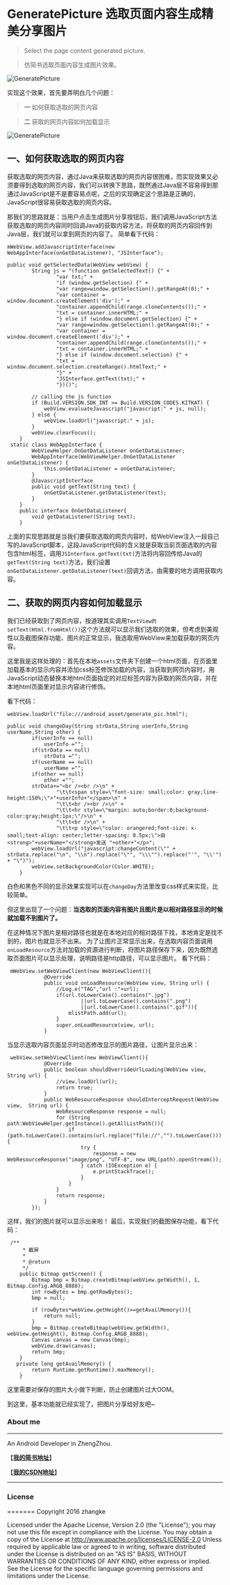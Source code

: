 # GeneratePicture 选取页面内容生成精美分享图片
>Select the page content generated picture.

>仿简书选取页面内容生成图片效果。


![GeneratePicture](gif/home.png)

实现这个效果，首先要弄明白几个问题：
> **一** 如何获取选取的网页内容

> **二** 获取的网页内容如何加载显示

![GeneratePicture](gif/home.gif)


## 一、如何获取选取的网页内容

获取选取的网页内容，通过Java来获取选取的网页内容很困难，而实现效果又必须要得到选取的网页内容，我们可以转换下思路，既然通过Java层不容易得到那通过JavaScript是不是要容易点呢，之后的实现确定这个思路是正确的，JavaScript很容易获取选取的网页内容。

那我们的思路就是：当用户点击生成图片分享按钮后，我们调用JavaScript方法获取选取的网页内容同时回调Java的获取内容方法，将获取的网页内容回传到Java层，我们就可以拿到网页的内容了。
简单看下代码：
```
mWebView.addJavascriptInterface(new WebAppInterface(onGetDataListener), "JSInterface");

public void getSelectedData(WebView webView) {
        String js = "(function getSelectedText() {" +
                "var txt;" +
                "if (window.getSelection) {" +
                "var range=window.getSelection().getRangeAt(0);" +
                "var container = window.document.createElement('div');" +
                "container.appendChild(range.cloneContents());" +
                "txt = container.innerHTML;" +
                "} else if (window.document.getSelection) {" +
                "var range=window.getSelection().getRangeAt(0);" +
                "var container = window.document.createElement('div');" +
                "container.appendChild(range.cloneContents());" +
                "txt = container.innerHTML;" +
                "} else if (window.document.selection) {" +
                "txt = window.document.selection.createRange().htmlText;" +
                "}" +
                "JSInterface.getText(txt);" +
                "})()";

        // calling the js function
        if (Build.VERSION.SDK_INT >= Build.VERSION_CODES.KITKAT) {
            webView.evaluateJavascript("javascript:" + js, null);
        } else {
            webView.loadUrl("javascript:" + js);
        }
        webView.clearFocus();
    }
 static class WebAppInterface {
        WebViewHelper.OnGetDataListener onGetDataListener;
        WebAppInterface(WebViewHelper.OnGetDataListener onGetDataListener) {
            this.onGetDataListener = onGetDataListener;
        }
        @JavascriptInterface
        public void getText(String text) {
            onGetDataListener.getDataListener(text);
        }
    }
    public interface OnGetDataListener{
        void getDataListener(String text);
    }
```
上面的实现思路就是当我们要获取选取的网页内容时，给WebView注入一段自己写的JavaScript脚本，这段JavaScript代码的含义就是获取当前页面选取的内容包含html标签，调用`JSInterface.getText(txt)`方法将内容回传给Java的`getText(String text)`方法，我们设置`onGetDataListener.getDataListener(text)`回调方法，由需要的地方调用获取内容。

## 二、获取的网页内容如何加载显示

我们已经获取到了网页内容，按道理其实调用`TextView的setText(Html.fromHtml())`这个方法就可以显示我们选取的效果，但考虑到美观性以及截图保存功能、图片的正常显示，我选取用WebView来加载获取的网页内容。

 这里我是这样处理的：首先在本地`assets`文件夹下创建一个html页面，在页面里加载基本的显示内容并添加css标签修饰加载的内容，当获取到网页内容时，用JavaScript动态替换本地html页面指定的对应标签内容为获取的网页内容，并在本地html页面里对显示内容进行修饰。

看下代码：
```
webView.loadUrl("file:///android_asset/generate_pic.html");

public void changeDay(String strData,String userInfo,String userName,String other) {
        if(userInfo == null)
            userInfo ="";
        if(strData == null)
            strData ="";
        if(userName == null)
            userName ="";
        if(other == null)
            other ="";
        strData+="<br /><br />\n" +
                "\t\t<span style=\"font-size: small;color: gray;line-height:150%;\">"+userInfo+"</span>\n" +
                "\t\t<br /><br />\n" +
                "\t\t<hr style=\"margin: auto;border:0;background-color:gray;height:1px;\"/>\n" +
                "\t\t<br />\n" +
                "\t\t<p style=\"color: orangered;font-size: x-small;text-align: center;letter-spacing: 0.5px;\">由<strong>"+userName+"</strong>发送 "+other+"</p>";
        webView.loadUrl("javascript:changeContent(\"" + strData.replace("\n", "\\n").replace("\"", "\\\"").replace("'", "\\'") + "\")");
        webView.setBackgroundColor(Color.WHITE);
    }
```
白色和黑色不同的显示效果实现可以在`changeDay`方法里改变css样式来实现，比较简单。

但这里出现了一个问题：**当选取的页面内容有图片且图片是以相对路径显示的时候就加载不到图片了。**

在这种情况下图片是相对路径也就是在本地对应的相对路径下找，本地肯定是找不到的，图片也就显示不出来。
为了让图片正常显示出来，在选取内容页面调用`onLoadResource`方法对加载的资源进行判断，将图片路径保存下来，因为既然选取页面图片可以显示处理，说明路径是http路径，可以显示图片。
看下代码：
```
 mWebView.setWebViewClient(new WebViewClient(){
            @Override
            public void onLoadResource(WebView view, String url) {
                //Log.e("TAG","url :"+url);
                if(url.toLowerCase().contains(".jpg")
                        ||url.toLowerCase().contains(".png")
                        ||url.toLowerCase().contains(".gif")){
                    mlistPath.add(url);
                }
                super.onLoadResource(view, url);
            }
```
当显示选取内容页面显示时动态修改显示的图片路径，让图片显示出来：

```
 webView.setWebViewClient(new WebViewClient(){
            @Override
            public boolean shouldOverrideUrlLoading(WebView view, String url) {
                //view.loadUrl(url);
                return true;
            }
            public WebResourceResponse shouldInterceptRequest(WebView view,  String url) {
                WebResourceResponse response = null;
                for (String path:WebViewHelper.getInstance().getAllListPath()){
                    if (path.toLowerCase().contains(url.replace("file://","").toLowerCase())){
                        try {
                            response = new WebResourceResponse("image/png", "UTF-8", new URL(path).openStream());
                        } catch (IOException e) {
                            e.printStackTrace();
                        }
                    }
                }
                return response;
            }
        });
```

这样，我们的图片就可以显示出来啦！
最后，实现我们的截图保存功能，看下代码：
```
 /**
     * 截屏
     *
     * @return
     */
    public Bitmap getScreen() {
        Bitmap bmp = Bitmap.createBitmap(webView.getWidth(), 1, Bitmap.Config.ARGB_8888);
        int rowBytes = bmp.getRowBytes();
        bmp = null;

        if (rowBytes*webView.getHeight()>=getAvailMemory()){
            return null;
        }
        bmp = Bitmap.createBitmap(webView.getWidth(), webView.getHeight(), Bitmap.Config.ARGB_8888);
        Canvas canvas = new Canvas(bmp);
        webView.draw(canvas);
        return bmp;
    }
   private long getAvailMemory() {
        return Runtime.getRuntime().maxMemory();
    }
```

这里需要对保存的图片大小做下判断，防止创建图片过大OOM。

到这里，基本功能就已经实现了。把图片分享给好友吧~

### About me
---
An Android Developer in ZhengZhou.

【[**我的简书地址**](http://www.jianshu.com/users/3c751e06dc32/latest_articles)】

【[**我的CSDN地址**](http://blog.csdn.net/zhangke3016)】

---
### License
=======
Copyright  2016  zhangke

Licensed under the Apache License, Version 2.0 (the "License");
you may not use this file except in compliance with the License.
You may obtain a copy of the License at 
http://www.apache.org/licenses/LICENSE-2.0
Unless required by applicable law or agreed to in writing, software
distributed under the License is distributed on an "AS IS" BASIS,
WITHOUT WARRANTIES OR CONDITIONS OF ANY KIND, either express or implied.
See the License for the specific language governing permissions and
limitations under the License.
